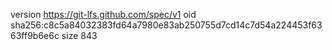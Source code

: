 version https://git-lfs.github.com/spec/v1
oid sha256:c8c5a84032383fd64a7980e83ab250755d7cd14c7d54a224453f6363ff9b6e6c
size 843
